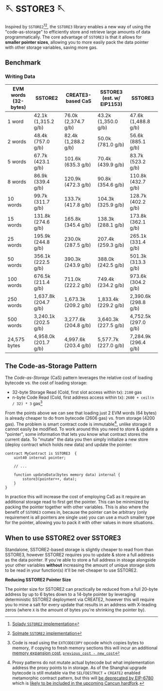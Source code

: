 # 🪡 SSTORE3 🪡

Inspired by `SSTORE2`[^1][^2], the `SSTORE3` library enables a new way of using the "code-as-storage"
to efficiently store and retrieve large amounts of data programmatically. The core advantage of `SSTORE3`
is that it allows for **smaller pointer sizes**, allowing you to more easily pack the data pointer with
other storage variables, saving more gas.

## Benchmark

### Writing Data

|EVM words (32-bytes)|SSTORE2|CREATE3-based CaS|SSTORE3 (est. w/ EIP1153)|SSTORE3|
|-------|---------|-------------------|---------------------------|---------|
|1 word|42.1k (1,315.2 g/b)|76.0k (2,374.7 g/b)|43.2k (1,350.0 g/b)|47.6k (1,488.8 g/b)|
|2 words|48.4k (757.0 g/b)|82.4k (1,288.2 g/b)|50.0k (781.0 g/b)|56.6k (885.1 g/b)|
|5 words|67.7k (423.1 g/b)|101.6k (635.3 g/b)|70.4k (439.9 g/b)|83.7k (523.2 g/b)|
|8 words|86.9k (339.4 g/b)|120.9k (472.3 g/b)|90.8k (354.6 g/b)|110.8k (432.7 g/b)|
|10 words|99.7k (311.7 g/b)|133.7k (417.8 g/b)|104.3k (325.9 g/b)|128.7k (402.2 g/b)|
|15 words|131.8k (274.6 g/b)|165.8k (345.4 g/b)|138.3k (288.1 g/b)|173.8k (362.1 g/b)|
|25 words|195.9k (244.8 g/b)|230.0k (287.5 g/b)|207.4k (259.3 g/b)|265.1k (331.4 g/b)|
|50 words|356.1k (222.5 g/b)|390.3k (243.9 g/b)|388.0k (242.5 g/b)|501.3k (313.3 g/b)|
|100 words|676.5k (211.4 g/b)|711.0k (222.2 g/b)|749.4k (234.2 g/b)|973.6k (304.2 g/b)|
|250 words|1,637.8k (204.7 g/b)|1,673.3k (209.2 g/b)|1,833.4k (229.2 g/b)|2,390.6k (298.8 g/b)|
|500 words|3,240.1k (202.5 g/b)|3,277.6k (204.8 g/b)|3,640.3k (227.5 g/b)|4,752.5k (297.0 g/b)|
|24,575 bytes|4,958.0k (201.7 g/b)|4,997.6k (203.4 g/b)|5,577.7k (227.0 g/b)|7,284.9k (296.4 g/b)|


## The Code-as-Storage Pattern

The _Code-as-Storage_ (CaS) pattern leverages the relative cost of loading bytecode vs. the cost of loading
storage:

- 32-byte Storage Read (Cold, first slot access within tx): `2100` gas
- n-byte Code Read (Cold, first address access within tx): `2600 + ceil(n / 32) * 3` gas[^3]

From the points above we can see that loading just 2 EVM words (64 bytes) is already cheaper to do
from bytecode (2606 gas) vs. from storage (4200 gas). The problem is smart contract code is
immutable[^4], unlike storage it cannot easily be modified. To work around this you need to store
& update a "pointer", some information that lets you know what contract stores the current data. To
"mutate" the data you then simply initialize a new store (deploy contract which holds new data) and
update the pointer:

```solidity
contract MyContract is SSTORE3  {
    uint40 internal pointer;

    // ...

    function updateData(bytes memory data) internal {
        sstore3(pointer++, data);
    }
}
```

In practice this will increase the cost of employing CaS as it require an additional storage read
to first get the pointer. This can be minimized by packing the pointer together with other
variables. This is also where the benefit of `SSTORE3` comes in, because the pointer can be
arbitrary (only requirement is all pointers are single use) you can use a much smaller type for the
pointer, allowing you to pack it with other values in more situations.

## When to use SSTORE2 over SSTORE3

Standalone, SSTORE2-based storage is slightly cheaper to read from than SSTORE3, however SSTORE2
requires you to update & store a full address as the data pointer. If you're able to store a full
address in stoage alongside your other variables **without** increasing the amount of unique storage
slots to be read in your function(s) it'll be net-cheaper to use SSTORE2.

**Reducing SSTORE2 Pointer Size**

The pointer size for SSTORE2 can practically be reduced from a full 20-byte address by up to 6 bytes down to
a 14-byte pointer by leveraging deterministic SSTORE2 deployment via CREATE2, however this will
require you to mine a salt for every update that results in an address with X-leading zeros (where
`X` is the amount of bytes you're shrinking the pointer by).


[^1]: [Solady `SSTORE2` implementation](https://github.com/Vectorized/solady/blob/main/src/utils/SSTORE2.sol)
[^2]: [Solmate `SSTORE2` implementation](https://github.com/transmissions11/solmate/blob/main/src/utils/SSTORE2.sol)
[^3]: Code is read using the `EXTCODECOPY` opcode which copies bytes to memory, if copying to fresh
memory sections this will incur an additional [memory expansion cost](https://ethereum.github.io/execution-specs/autoapi/ethereum/shanghai/vm/gas/index.html#calculate-memory-gas-cost), [`previous_cost - new_cost`](https://ethereum.github.io/execution-specs/autoapi/ethereum/shanghai/vm/gas/index.html#calculate-gas-extend-memory)
[^4]: Proxy patterns do not mutate actual bytecode but what implementation address the proxy points
  to in storage. As of the Shanghai upgrade bytecode is still mutable via the `SELFDESTRUCT` + `CREATE2`
  enabled metamorphic contract pattern, but this will [be deprecated by EIP-6780](https://eips.ethereum.org/EIPS/eip-6780) which is [likely to be included in the upcoming Cancun hardfork](https://github.com/ethereum/execution-specs/blob/master/network-upgrades/mainnet-upgrades/cancun.md).

